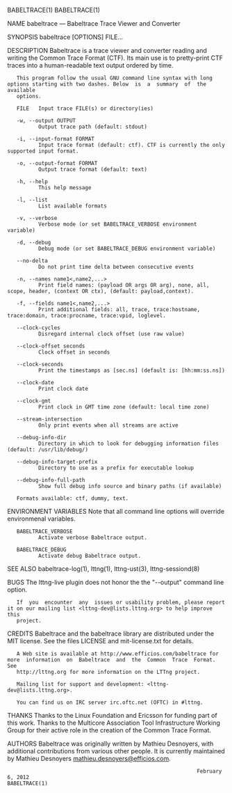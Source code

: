 BABELTRACE(1)                                                                                                                        BABELTRACE(1)

NAME
       babeltrace — Babeltrace Trace Viewer and Converter

SYNOPSIS
       babeltrace [OPTIONS] FILE...

DESCRIPTION
       Babeltrace  is  a  trace viewer and converter reading and writing the Common Trace Format (CTF). Its main use is to pretty-print CTF traces
       into a human-readable text output ordered by time.

       This program follow the usual GNU command line syntax with long options starting with two dashes. Below  is  a  summary  of  the  available
       options.

       FILE   Input trace FILE(s) or directory(ies)

       -w, --output OUTPUT
              Output trace path (default: stdout)

       -i, --input-format FORMAT
              Input trace format (default: ctf). CTF is currently the only supported input format.

       -o, --output-format FORMAT
              Output trace format (default: text)

       -h, --help
              This help message

       -l, --list
              List available formats

       -v, --verbose
              Verbose mode (or set BABELTRACE_VERBOSE environment variable)

       -d, --debug
              Debug mode (or set BABELTRACE_DEBUG environment variable)

       --no-delta
              Do not print time delta between consecutive events

       -n, --names name1<,name2,...>
              Print field names: (payload OR args OR arg), none, all, scope, header, (context OR ctx), (default: payload,context).

       -f, --fields name1<,name2,...>
              Print additional fields: all, trace, trace:hostname, trace:domain, trace:procname, trace:vpid, loglevel.

       --clock-cycles
              Disregard internal clock offset (use raw value)

       --clock-offset seconds
              Clock offset in seconds

       --clock-seconds
              Print the timestamps as [sec.ns] (default is: [hh:mm:ss.ns])

       --clock-date
              Print clock date

       --clock-gmt
              Print clock in GMT time zone (default: local time zone)

       --stream-intersection
              Only print events when all streams are active

       --debug-info-dir
              Directory in which to look for debugging information files (default: /usr/lib/debug/)

       --debug-info-target-prefix
              Directory to use as a prefix for executable lookup

       --debug-info-full-path
              Show full debug info source and binary paths (if available)

       Formats available: ctf, dummy, text.

ENVIRONMENT VARIABLES
       Note that all command line options will override environmenal variables.

       BABELTRACE_VERBOSE
              Activate verbose Babeltrace output.

       BABELTRACE_DEBUG
              Activate debug Babeltrace output.

SEE ALSO
       babeltrace-log(1), lttng(1), lttng-ust(3), lttng-sessiond(8)

BUGS
       The lttng-live plugin does not honor the the "--output" command line option.

       If  you  encounter  any  issues or usability problem, please report it on our mailing list <lttng-dev@lists.lttng.org> to help improve this
       project.

CREDITS
       Babeltrace and the babeltrace library are distributed under the MIT license. See the files LICENSE and mit-license.txt for details.

       A Web site is available at http://www.efficios.com/babeltrace for  more  information  on  Babeltrace  and  the  Common  Trace  Format.  See
       http://lttng.org for more information on the LTTng project.

       Mailing list for support and development: <lttng-dev@lists.lttng.org>.

       You can find us on IRC server irc.oftc.net (OFTC) in #lttng.

THANKS
       Thanks  to the Linux Foundation and Ericsson for funding part of this work. Thanks to the Multicore Association Tool Infrastructure Working
       Group for their active role in the creation of the Common Trace Format.

AUTHORS
       Babeltrace was originally written by Mathieu Desnoyers, with additional contributions from various other people. It is currently maintained
       by Mathieu Desnoyers <mathieu.desnoyers@efficios.com>.

                                                                 February 6, 2012                                                    BABELTRACE(1)
